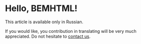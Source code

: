 # Hello, BEMHTML!

This article is available only in Russian.

If you would like, you contribution in translating will be very much
appreciated. Do not hesitate to [contact us](mailto:tadatuta@yandex-team.ru).
